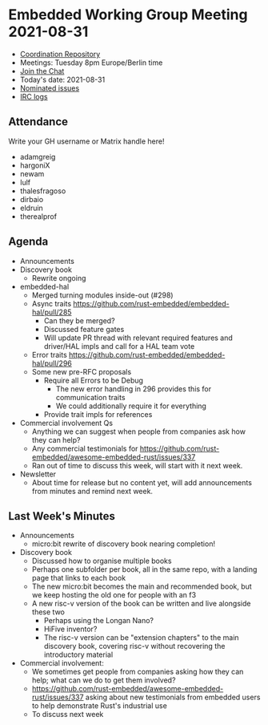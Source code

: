 # Embedded Working Group Meeting 2021-08-31

* [Coordination Repository]
* Meetings: Tuesday 8pm Europe/Berlin time
* [Join the Chat]
* Today's date: 2021-08-31
* [Nominated issues](https://github.com/search?q=org%3Arust-embedded+label%3Anominated+is%3Aopen&type=Issues)
* [IRC logs]

[Coordination Repository]: https://github.com/rust-embedded/wg
[Join the Chat]: https://riot.im/app/#/room/#rust-embedded:matrix.org
[IRC logs]: https://libera.irclog.whitequark.org/rust-embedded/2021-08-31

## Attendance

Write your GH username or Matrix handle here!

* adamgreig
* hargoniX
* newam
* lulf
* thalesfragoso
* dirbaio
* eldruin
* therealprof


## Agenda

* Announcements
* Discovery book
    * Rewrite ongoing
* embedded-hal
    * Merged turning modules inside-out (#298)
    * Async traits https://github.com/rust-embedded/embedded-hal/pull/285
        * Can they be merged?
        * Discussed feature gates
        * Will update PR thread with relevant required features and driver/HAL impls and call for a HAL team vote
    * Error traits https://github.com/rust-embedded/embedded-hal/pull/296
    * Some new pre-RFC proposals
        * Require all Errors to be Debug
            * The new error handling in 296 provides this for communication traits
            * We could additionally require it for everything
        * Provide trait impls for references
* Commercial involvement Qs
    * Anything we can suggest when people from companies ask how they can help?
    * Any commercial testimonials for https://github.com/rust-embedded/awesome-embedded-rust/issues/337
    * Ran out of time to discuss this week, will start with it next week.
* Newsletter
    * About time for release but no content yet, will add announcements from minutes and remind next week.

## Last Week's Minutes

* Announcements
    * micro:bit rewrite of discovery book nearing completion!
* Discovery book
    * Discussed how to organise multiple books
    * Perhaps one subfolder per book, all in the same repo, with a landing page that links to each book
    * The new micro:bit becomes the main and recommended book, but we keep hosting the old one for people with an f3
    * A new risc-v version of the book can be written and live alongside these two
        * Perhaps using the Longan Nano?
        * HiFive inventor?
        * The risc-v version can be "extension chapters" to the main discovery book, covering risc-v without recovering the introductory material
* Commercial involvement:
    * We sometimes get people from companies asking how they can help; what can we do to get them involved?
    * https://github.com/rust-embedded/awesome-embedded-rust/issues/337 asking about new testimonials from embedded users to help demonstrate Rust's industrial use
    * To discuss next week
